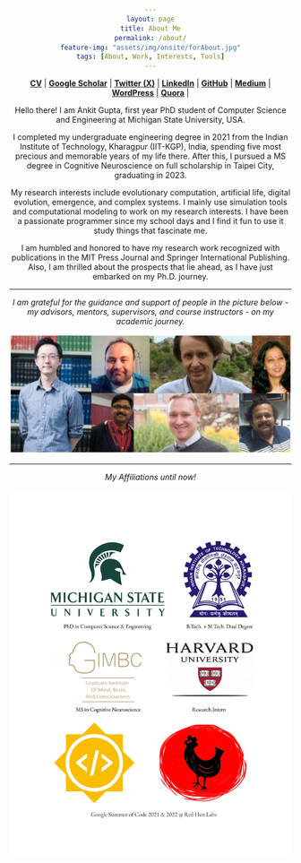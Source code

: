 ```yaml
---
layout: page
title: About Me
permalink: /about/
feature-img: "assets/img/onsite/forAbout.jpg"
tags: [About, Work, Interests, Tools]
---
```


<head> 
        <style> 
            body { 
                text-align:center; 
            }
        </style> 

</head> 


<a href="https://drive.google.com/file/d/1n535ztQW42QEHj3eyCB6SBZ2APensgiX/view?usp=sharing" target="_blank"><b>CV</b></a> | <a href="https://scholar.google.com/citations?user=FTCbGjoAAAAJ&hl=en" target="_blank"><b>Google Scholar</b></a> | <a href="https://twitter.com/ankiitgupta7" target="_blank"><b>Twitter (X)</b></a> | <a href="https://www.linkedin.com/in/ankiitgupta7/" target="_blank"><b>LinkedIn</b></a> | <a href="https://github.com/ankiitgupta7" target="_blank"><b>GitHub</b></a> | <a href="https://medium.com/@ankiitgupta7" target="_blank"><b>Medium</b></a> | <a href="https://ankiitgupta7.wordpress.com/" target="_blank"><b>WordPress</b></a> | <a href="https://www.quora.com/profile/Ankit-Gupta-1695" target="_blank"><b>Quora</b></a> |

Hello there! I am Ankit Gupta, first year PhD student of Computer Science and Engineering at Michigan State University, USA.

I completed my undergraduate engineering degree in 2021 from the Indian Institute of Technology, Kharagpur (IIT-KGP), India, spending five most precious and memorable years of my life there. After this, I pursued a MS degree in Cognitive Neuroscience on full scholarship in Taipei City, graduating in 2023. 

My research interests include evolutionary computation, artificial life, digital evolution, emergence, and complex systems. I mainly use simulation tools and computational modeling to work on my research interests. I have been a passionate programmer since my school days and I find it fun to use it study things that fascinate me.

I am humbled and honored to have my research work recognized with publications in the MIT Press Journal and Springer International Publishing. Also, I am thrilled about the prospects that lie ahead, as I have just embarked on my Ph.D. journey.

***

*I am grateful for the guidance and support of people in the picture below - my advisors, mentors, supervisors, and course instructors - on my academic journey.*

![](./assets/img/onsite/mentors.png)

***

*My Affiliations until now!*

![](./assets/img/onsite/affiliations2023.jpg)

